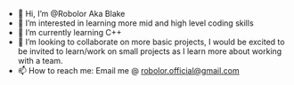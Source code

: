 - 👋 Hi, I’m @Robolor Aka Blake
- 👀 I’m interested in learning more mid and high level coding skills
- 🌱 I’m currently learning C++
- 💞️ I’m looking to collaborate on more basic projects, I would be excited to be invited to learn/work on small projects as I learn more about working with a team.
- 📫 How to reach me: Email me @ robolor.official@gmail.com

<!---
Robolor/Robolor is a ✨ special ✨ repository because its `README.md` (this file) appears on your GitHub profile.
You can click the Preview link to take a look at your changes.
--->
